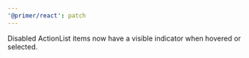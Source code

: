 ```yaml
---
'@primer/react': patch
---
```


Disabled ActionList items now have a visible indicator when hovered or selected.
